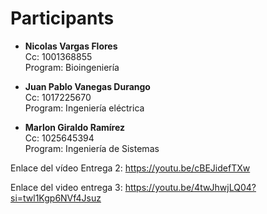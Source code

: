 # Participants

- **Nicolas Vargas Flores**  
  Cc: 1001368855  
  Program: Bioingeniería

- **Juan Pablo Vanegas Durango**  
  Cc: 1017225670  
  Program: Ingeniería eléctrica

- **Marlon Giraldo Ramírez**  
  Cc: 1025645394  
  Program: Ingeniería de Sistemas

Enlace del vídeo Entrega 2: https://youtu.be/cBEJidefTXw

Enlace del video entrega 3: https://youtu.be/4twJhwjLQ04?si=twl1Kgp6NVf4Jsuz
